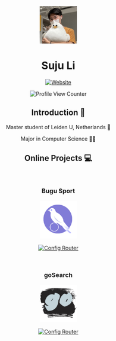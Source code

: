 <div align=center>

<img alt="Suju Li" src="./assets/li.jpg" width=100 />

# Suju Li



<p>

[![Website](https://img.shields.io/badge/my%20site-lisuju.com-blue)](http://www.lisuju.com/)


</p>


![Profile View Counter](https://komarev.com/ghpvc/?username=LI-SUJU&color=green&label=views+on+this+page)

## Introduction :raised_hands:

Master student of Leiden U, Netherlands :school:

Major in Computer Science :man_technologist:

## Online Projects :computer:

&nbsp;

### Bugu Sport
<a href="https://www.bugusport.com/">
<img alt="Bugu Sport" src="./assets/bgLogo.png" width=100 />
</a>

[![Config Router](https://github-readme-stats.vercel.app/api/pin/?username=HeXavi8&repo=Bugu-Sport)](https://github.com/HeXavi8/Bugu-Sport)

&nbsp;
### goSearch
<a href="http://www.gosearch.cn/">
<img alt="goSearch" src="./assets/gologo.png" width=100 />
</a>

[![Config Router](https://github-readme-stats.vercel.app/api/pin/?username=LI-SUJU&repo=gosearch.github.io)](https://github.com/LI-SUJU/gosearch.github.io)




</div>



